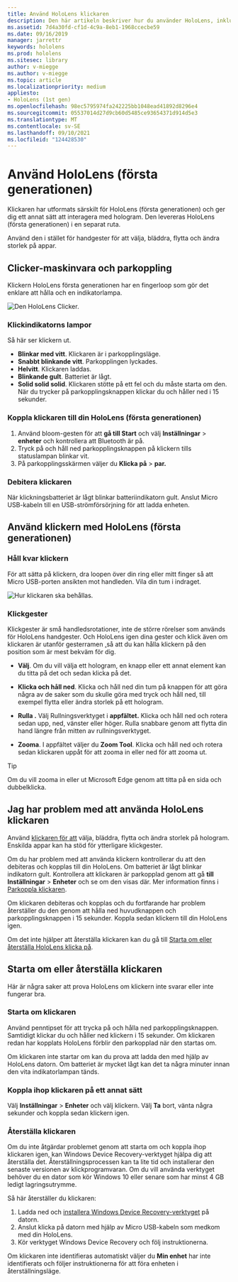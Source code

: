 ```yaml
---
title: Använd HoloLens klickaren
description: Den här artikeln beskriver hur du använder HoloLens, inklusive klickkoppling, debitering och återställning.
ms.assetid: 7d4a30fd-cf1d-4c9a-8eb1-1968ccecbe59
ms.date: 09/16/2019
manager: jarrettr
keywords: hololens
ms.prod: hololens
ms.sitesec: library
author: v-miegge
ms.author: v-miegge
ms.topic: article
ms.localizationpriority: medium
appliesto:
- HoloLens (1st gen)
ms.openlocfilehash: 98ec5795974fa242225bb1048ead41892d8296e4
ms.sourcegitcommit: 05537014d27d9cb60d5485ce93654371d914d5e3
ms.translationtype: MT
ms.contentlocale: sv-SE
ms.lasthandoff: 09/10/2021
ms.locfileid: "124428530"
---
```

# <a name="use-the-hololens-1st-gen-clicker"></a>Använd HoloLens (första generationen)

Klickaren har utformats särskilt för HoloLens (första generationen) och ger dig ett annat sätt att interagera med hologram. Den levereras HoloLens (första generationen) i en separat ruta.

Använd den i stället för handgester för att välja, bläddra, flytta och ändra storlek på appar.

## <a name="clicker-hardware-and-pairing"></a>Clicker-maskinvara och parkoppling

Klickern HoloLens första generationen har en fingerloop som gör det enklare att hålla och en indikatorlampa.

![Den HoloLens Clicker.](images/use-hololens-clicker-1.png)

### <a name="clicker-indicator-lights"></a>Klickindikatorns lampor

Så här ser klickern ut.

- **Blinkar med vitt**. Klickaren är i parkopplingsläge.
- **Snabbt blinkande vitt**. Parkopplingen lyckades.
- **Helvitt**. Klickaren laddas.
- **Blinkande gult**. Batteriet är lågt.
- **Solid solid solid**. Klickaren stötte på ett fel och du måste starta om den. När du trycker på parkopplingsknappen klickar du och håller ned i 15 sekunder.

### <a name="pair-the-clicker-with-your-hololens-1st-gen"></a>Koppla klickaren till din HoloLens (första generationen)

1. Använd bloom-gesten för att **gå till Start** och välj **Inställningar**  >  **enheter** och kontrollera att Bluetooth är på.
1. Tryck på och håll ned parkopplingsknappen på klickern tills statuslampan blinkar vit.
1. På parkopplingsskärmen väljer du **Klicka på**  >  **par.**

### <a name="charge-the-clicker"></a>Debitera klickaren

När klickningsbatteriet är lågt blinkar batteriindikatorn gult. Anslut Micro USB-kabeln till en USB-strömförsörjning för att ladda enheten.

## <a name="use-the-clicker-with-hololens-1st-gen"></a>Använd klickern med HoloLens (första generationen)

### <a name="hold-the-clicker"></a>Håll kvar klickern

För att sätta på klickern, dra loopen över din ring eller mitt finger så att Micro USB-porten ansikten mot handleden. Vila din tum i indraget.

![Hur klickaren ska behållas.](images/use-hololens-clicker-2.png)

### <a name="clicker-gestures"></a>Klickgester

Klickgester är små handledsrotationer, inte de större rörelser som används för HoloLens handgester. Och HoloLens igen dina gester och klick även om klickaren är utanför gesterramen [,](hololens1-basic-usage.md)så att du kan hålla klickern på den position som är mest bekväm för dig.

- **Välj**. Om du vill välja ett hologram, en knapp eller ett annat element kan du titta på det och sedan klicka på det.

- **Klicka och håll ned**. Klicka och håll ned din tum på knappen för att göra några av de saker som du skulle göra med tryck och håll ned, till exempel flytta eller ändra storlek på ett hologram.

- **Rulla .** Välj Rullningsverktyget i **appfältet.** Klicka och håll ned och rotera sedan upp, ned, vänster eller höger. Rulla snabbare genom att flytta din hand längre från mitten av rullningsverktyget.

- **Zooma**. I appfältet väljer du **Zoom Tool**. Klicka och håll ned och rotera sedan klickaren uppåt för att zooma in eller ned för att zooma ut.

> [!TIP]
> Om du vill zooma in eller ut Microsoft Edge genom att titta på en sida och dubbelklicka.

## <a name="im-having-problems-using-the-hololens-clicker"></a>Jag har problem med att använda HoloLens klickaren

Använd [klickaren för att](hololens1-clicker.md) välja, bläddra, flytta och ändra storlek på hologram. Enskilda appar kan ha stöd för ytterligare klickgester.

Om du har problem med att använda klickern kontrollerar du att den debiteras och kopplas till din HoloLens. Om batteriet är lågt blinkar indikatorn gult. Kontrollera att klickaren är parkopplad genom att gå **till Inställningar**  >  **Enheter** och se om den visas där. Mer information finns i [Parkoppla klickaren](hololens1-clicker.md).

Om klickaren debiteras och kopplas och du fortfarande har problem återställer du den genom att hålla ned huvudknappen och parkopplingsknappen i 15 sekunder. Koppla sedan klickern till din HoloLens igen.

Om det inte hjälper att återställa klickaren kan du gå till [Starta om eller återställa HoloLens klicka på](hololens1-clicker.md#restart-or-recover-the-clicker).
## <a name="restart-or-recover-the-clicker"></a>Starta om eller återställa klickaren

Här är några saker att prova HoloLens om klickern inte svarar eller inte fungerar bra.

### <a name="restart-the-clicker"></a>Starta om klickaren

Använd penntipset för att trycka på och hålla ned parkopplingsknappen. Samtidigt klickar du och håller ned klickern i 15 sekunder. Om klickaren redan har kopplats HoloLens förblir den parkopplad när den startas om.

Om klickaren inte startar om kan du prova att ladda den med hjälp av HoloLens datorn. Om batteriet är mycket lågt kan det ta några minuter innan den vita indikatorlampan tänds.

### <a name="re-pair-the-clicker"></a>Koppla ihop klickaren på ett annat sätt

Välj **Inställningar**  >  **Enheter** och välj klickern. Välj **Ta** bort, vänta några sekunder och koppla sedan klickern igen.

### <a name="recover-the-clicker"></a>Återställa klickaren

Om du inte åtgärdar problemet genom att starta om och koppla ihop klickaren igen, kan Windows Device Recovery-verktyget hjälpa dig att återställa det. Återställningsprocessen kan ta lite tid och installerar den senaste versionen av klickprogramvaran. Om du vill använda verktyget behöver du en dator som kör Windows 10 eller senare som har minst 4 GB ledigt lagringsutrymme.

Så här återställer du klickaren:

1. Ladda ned och [installera Windows Device Recovery-verktyget](https://dev.azure.com/ContentIdea/ContentIdea/_queries/query/8a004dbe-73f8-4a32-94bc-368fc2f2a895/) på datorn.
1. Anslut klicka på datorn med hjälp av Micro USB-kabeln som medkom med din HoloLens.
1. Kör verktyget Windows Device Recovery och följ instruktionerna.

Om klickaren inte identifieras automatiskt väljer du **Min enhet** har inte identifierats och följer instruktionerna för att föra enheten i återställningsläge.

